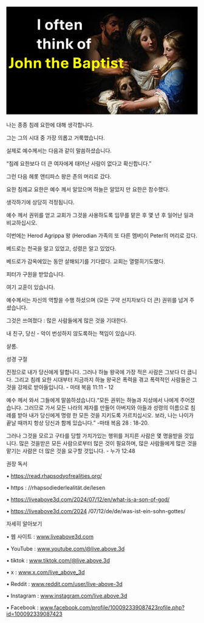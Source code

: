 ![Video cover image](../cover.jpg)

나는 종종 침례 요한에 대해 생각합니다.

그는 그의 시대 중 가장 의롭고 거룩했습니다.

실제로 예수께서는 다음과 같이 말씀하셨습니다.

“침례 요한보다 더 큰 여자에게 태어난 사람이 없다고 확신합니다.”

그런 다음 헤롯 앤티파스 왕은 존의 머리로 갔다.

요한 침례교 요한은 예수 께서 알았으며 하늘은 알았지 만 요한은 참수했다.

생각하기에 상당히 걱정됩니다.

예수 께서 권위를 얻고 교회가 그것을 사용하도록 임무를 맡은 후 몇 년 후 일어난 일과 비교하십시오.

이번에는 Herod Agrippa 왕 (Herodian 가족의 또 다른 멤버)이 Peter의 머리로 갔다.

베드로는 천국을 알고 있었고, 성령은 알고 있었다.

베드로가 감옥에있는 동안 살해되기를 기다렸다. 교회는 열렬히기도했다.

피터가 구원을 받았습니다.

여기 교훈이 있습니다.

예수께서는 자신의 역할을 수행 하셨으며 (모든 구약 선지자보다 더 큰) 권위를 넘겨 주셨습니다.

그것은 쓰여졌다 : 많은 사람들에게 많은 것을 기대한다.

내 친구, 당신 - 악이 번성하지 않도록하는 책임이 있습니다.

샬롬.

성경 구절

진정으로 내가 당신에게 말합니다. 그러나 하늘 왕국에 가장 적은 사람은 그보다 더 큽니다. 그리고 침례 요한 시대부터 지금까지 하늘 왕국은 폭력을 겪고 폭력적인 사람들은 그것을 강제로 받아들입니다. - 마태 복음 11:11 - 12

예수 께서 와서 그들에게 말씀하셨습니다.“모든 권위는 하늘과 지상에서 나에게 주어졌습니다. 그러므로 가서 모든 나라의 제자를 만들어 아버지와 아들과 성령의 이름으로 침례를 받아 내가 당신에게 명령 한 모든 것을 지키도록 가르치십시오. 보라, 나는 나이가 끝날 때까지 항상 당신과 함께 있습니다.” -마태 복음 28 : 18-20.

그러나 그것을 모르고 구타를 당할 가치가있는 행위를 저지른 사람은 몇 명을받을 것입니다. 많은 것을받은 모든 사람으로부터 많은 것이 필요하며, 많은 사람들에게 많은 것을 맡기는 사람은 더 많은 것을 요구할 것입니다. - 누가 12:48

권장 독서

• https://read.rhapsodyofrealities.org/

• https : //rhapsodiederlealität.de/lesen  

• https://liveabove3d.com/2024/07/12/en/what-is-a-son-of-god/

• https://liveabove3d.com/2024 /07/12/de/de/was-ist-ein-sohn-gottes/

자세히 알아보기

• 웹 사이트 : www.liveabove3d.com

• YouTube : www.youtube.com/@live.above.3d

• tiktok : www.tiktok.com/@live.above.3d

• x : www.x.com/live_above_3d

• Reddit : www.reddit.com/user/live-above-3d

• Instagram : www.instagram.com/live.above.3d

• Facebook : www.facebook.com/profile/100092339087423rofile.php?id=100092339087423